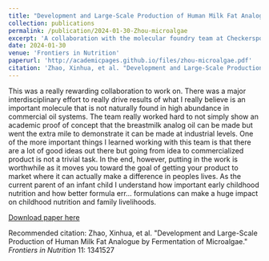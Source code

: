 ```yaml
---
title: "Development and Large-Scale Production of Human Milk Fat Analogue by Fermentation of Microalgae"
collection: publications
permalink: /publication/2024-01-30-Zhou-microalgae
excerpt: 'A collaboration with the molecular foundry team at Checkerspot Inc.'
date: 2024-01-30
venue: 'Frontiers in Nutrition'
paperurl: 'http://academicpages.github.io/files/zhou-microalgae.pdf'
citation: 'Zhao, Xinhua, et al. "Development and Large-Scale Production of Human Milk Fat Analogue by Fermentation of Microalgae." <i>Frontiers in Nutrition</i> 11: 1341527.'
---
```

This was a really rewarding collaboration to work on.
There was a major interdisciplinary effort to really drive results of what I really believe is an important molecule that is not naturally found in high abundance in commercial oil systems.
The team really worked hard to not simply show an academic proof of concept that the breastmilk analog oil can be made but went the extra mile to demonstrate it can be made at industrial levels.
One of the more important things I learned working with this team is that there are a lot of good ideas out there but going from idea to commercialized product is not a trivial task.
In the end, however, putting in the work is worthwhile as it moves you toward the goal of getting your product to market where it can actually make a difference in peoples lives.
As the current parent of an infant child I understand how important early childhood nutrition and how better formula err... formulations can make a huge impact on childhood nutrition and family livelihoods.


[Download paper here](http://academicpages.github.io/files/zhou-microalgae.pdf)

Recommended citation: Zhao, Xinhua, et al. "Development and Large-Scale Production of Human Milk Fat Analogue by Fermentation of Microalgae." <i>Frontiers in Nutrition</i> 11: 1341527